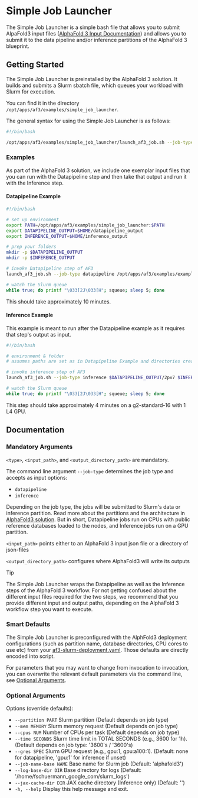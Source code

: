 # Simple Job Launcher

The Simple Job Launcher is a simple bash file that allows you to submit AlpaFold3 input files
([AlphaFold 3 Input Documentation](https://github.com/google-deepmind/alphafold3/blob/main/docs/input.md))
and allows you to submit it to the data pipeline and/or inference partitions of the AlphaFold 3 blueprint.

## Getting Started
The Simple Job Launcher is preinstalled by the AlphaFold 3 solution. It builds and submits a Slurm sbatch file, which queues your workload with Slurm for execution.

You can find it in the directory `/opt/apps/af3/examples/simple_job_launcher`.

The general syntax for using the Simple Job Launcher is as follows:

```bash
#!/bin/bash

/opt/apps/af3/examples/simple_job_launcher/launch_af3_job.sh --job-type <type> [OPTIONS] <input_path> <output_directory_path> 
```

### Examples
As part of the AlphaFold 3 solution, we include one exemplar input files that you can run with
the Datapipeline step and then take that output and run it with the Inference step.

#### Datapipeline Example

```bash
#!/bin/bash

# set up environment
export PATH=/opt/apps/af3/examples/simple_job_launcher:$PATH
export DATAPIPELINE_OUTPUT=$HOME/datapipeline_output
export INFERENCE_OUTPUT=$HOME/inference_output

# prep your folders
mkdir -p $DATAPIPELINE_OUTPUT
mkdir -p $INFERENCE_OUTPUT

# invoke Datapipeline step of AF3
launch_af3_job.sh --job-type datapipeline /opt/apps/af3/examples/example_inputs/2pv7.json $DATAPIPELINE_OUTPUT

# watch the Slurm queue
while true; do printf "\033[2J\033[H"; squeue; sleep 5; done
```

This should take approximately 10 minutes.

#### Inference Example
This example is meant to run after the Datapipeline example as it requires that step's output as input.

```bash
#!/bin/bash

# environment & folder
# assumes paths are set as in Datapipeline Example and directories created

# invoke inference step of AF3
launch_af3_job.sh --job-type inference $DATAPIPELINE_OUTPUT/2pv7 $INFERENCE_OUTPUT

# watch the Slurm queue
while true; do printf "\033[2J\033[H"; squeue; sleep 5; done
```

This step should take approximately 4 minutes on a g2-standard-16 with 1 L4 GPU.

## Documentation
### Mandatory Arguments
`<type>`, `<input_path>`, and `<output_directory_path>` are mandatory.

The command line argument `--job-type` determines the job type and accepts as input options:

- `datapipeline`
- `inference`

Depending on the job type, the jobs will be submitted to Slurm's data or inference partition. Read
more about the partitions and the architecture in [AlphaFold3 solution](../../README.md). But in short,
Datapipeline jobs run on CPUs with public reference databases loaded to the nodes, and Inference jobs
run on a GPU partition.

`<input_path>` points either to an AlphaFold 3 input json file or a directory of json-files

`<output_directory_path>` configures where AlphaFold3 will write its outputs

> [!TIP]
> The Simple Job Launcher wraps the Datapipeline as well as the Inference steps of the AlphaFold 3 workflow.
> For not getting confused about the different input files required for the two steps, we recommend that you
> provide different input and output paths, depending on the AlphaFold 3 workflow step you want to execute.

### Smart Defaults
The Simple Job Launcher is preconfigured with the AlphFold3 deployment configurations
(such as partition name, database directories, CPU cores to use etc) from your [af3-slurm-deployment.yaml](../../af3-slurm-deployment.yaml). Those defaults are directly encoded into script.

For parameters that you may want to change from invocation to invocation, you can overwrite the relevant
default parameters via the command line, see [Optional Arguments](#optional-arguments).

### Optional Arguments
Options (override defaults):
- `--partition PART`      Slurm partition (Default depends on job type)
- `--mem MEMORY`          Slurm memory request (Default depends on job type)
- `--cpus NUM`            Number of CPUs per task (Default depends on job type)
- `--time SECONDS`        Slurm time limit in TOTAL SECONDS (e.g., 3600 for 1h). (Default depends on job type: '3600's / '3600's)
- `--gres SPEC`           Slurm GPU request (e.g., gpu:1, gpu:a100:1). (Default: none for datapipeline, 'gpu:1' for inference if unset)
- `--job-name-base NAME`  Base name for Slurm job (Default: 'alphafold3')
- `--log-base-dir DIR`    Base directory for logs (Default: '/home/fschuermann_google_com/slurm_logs')
- `--jax-cache-dir DIR`   JAX cache directory (Inference only) (Default: '')
- `-h, --help`            Display this help message and exit.
